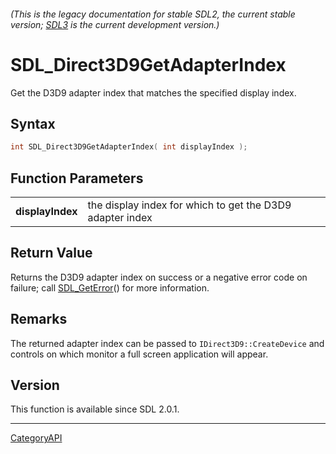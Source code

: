 ###### (This is the legacy documentation for stable SDL2, the current stable version; [SDL3](https://wiki.libsdl.org/SDL3/) is the current development version.)
# SDL_Direct3D9GetAdapterIndex

Get the D3D9 adapter index that matches the specified display index.

## Syntax

```c
int SDL_Direct3D9GetAdapterIndex( int displayIndex );

```

## Function Parameters

|                      |                                                           |
| -------------------- | --------------------------------------------------------- |
| **displayIndex**     | the display index for which to get the D3D9 adapter index |

## Return Value

Returns the D3D9 adapter index on success or a negative error code on
failure; call [SDL_GetError](SDL_GetError.md)() for more information.

## Remarks

The returned adapter index can be passed to `IDirect3D9::CreateDevice` and
controls on which monitor a full screen application will appear.

## Version

This function is available since SDL 2.0.1.

----
[CategoryAPI](CategoryAPI.md)
